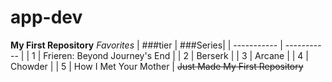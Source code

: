 # app-dev
**My First Repository**
*Favorites*
| ###tier | ###Series|
| ----------- | ----------- |
| 1 | Frieren: Beyond Journey's End |
| 2 | Berserk |
| 3 | Arcane |
| 4 | Chowder |
| 5 | How I Met Your Mother |
~~Just Made My First Repository~~
